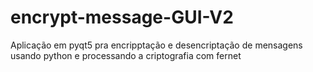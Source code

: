 # encrypt-message-GUI-V2
Aplicação em pyqt5 pra encripptação e desencriptação de mensagens usando python  e processando a criptografia com  fernet
